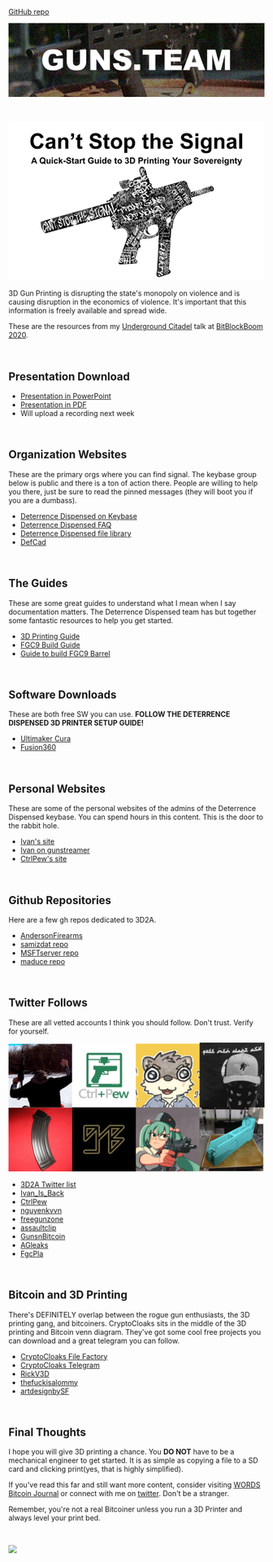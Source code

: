 [GitHub repo](https://github.com/joe-rodgers/guns.team)

<p align="center">
  <a href="https://joe-rodgers.github.io/guns.team/"><img src="https://raw.githubusercontent.com/joe-rodgers/guns.team/master/assets/gunsteambanner.png" /></a>
</p>

<br>

[![](https://raw.githubusercontent.com/joe-rodgers/guns.team/master/assets/can't%20stop%20the%20signal.png)](https://joe-rodgers.github.io/guns.team/)

3D Gun Printing is disrupting the state's monopoly on violence and is causing disruption in the economics of violence. It's important that this information is freely available and spread wide. 

These are the resources from my [Underground Citadel](https://undergroundcitadel.com/) talk at [BitBlockBoom 2020](https://bitblockboom.com/).

<br>

## Presentation Download
* [Presentation in PowerPoint](https://1drv.ms/p/s!ArJBIcwWDXdkjbcpX2qEjt9rfujMUw?e=Heli5Q)
* [Presentation in PDF](https://1drv.ms/b/s!ArJBIcwWDXdkjbclcWMP1qknaf10Yg?e=D1aL8V)
* Will upload a recording next week

<br>

## Organization Websites
These are the primary orgs where you can find signal. The keybase group below is public and there is a ton of action there. People are willing to help you there, just be sure to read the pinned messages (they will boot you if you are a dumbass).
* [Deterrence Dispensed on Keybase](https://keybase.io/team/det_disp)
* [Deterrence Dispensed FAQ](https://pastebin.com/raw/RSvLaDkB)
* [Deterrence Dispensed file library](https://lbry.tv/@Deterrence-Dispensed:2)
* [DefCad](https://defcad.com/)

<br>

## The Guides
These are some great guides to understand what I mean when I say documentation matters. The Deterrence Dispensed team has but together some fantastic resources to help you get started.

* [3D Printing Guide](https://github.com/joe-rodgers/guns.team/blob/master/assets/guides/DetDisp_3D_Printing_Guide/DetDisp_3D_Printing_Guide.pdf)
* [FGC9 Build Guide](https://github.com/joe-rodgers/guns.team/blob/master/assets/guides/FGC-9_Guide.pdf)
* [Guide to build FGC9 Barrel](https://github.com/joe-rodgers/guns.team/blob/master/assets/guides/DetDisp_ECM_Rifling_Guide/Project-ButWhatAbout-ECM-9x19-Barrel-DIY-V1-Package/ECM%20Barrel%20Tutorial%20-%20Release%20Version%201.0.pdf)

<br>

## Software Downloads
These are both free SW you can use. **FOLLOW THE DETERRENCE DISPENSED 3D PRINTER SETUP GUIDE!**
* [Ultimaker Cura](https://ultimaker.com/software/ultimaker-cura)
* [Fusion360](https://www.autodesk.com/products/fusion-360/personal)

<br>

## Personal Websites
These are some of the personal websites of the admins of the Deterrence Dispensed keybase. You can spend hours in this content. This is the door to the rabbit hole.
* [Ivan's site](https://ivanthetroll.keybase.pub/)
* [Ivan on gunstreamer](https://gunstreamer.com/@IvanTheTroll)
* [CtrlPew's site](https://ctrlpew.com/)

<br>

## Github Repositories
Here are a few gh repos dedicated to 3D2A.
* [AndersonFirearms](https://github.com/PotatoSociety/AndersonFirearms)
* [samizdat repo](https://github.com/d33pthought42/samizdat)
* [MSFTserver repo](https://github.com/MSFTserver/print2a)
* [maduce repo](https://github.com/maduce/fosscad-repo)

<br>

## Twitter Follows
These are all vetted accounts I think you should follow. Don't trust. Verify for yourself.

[![twitterfollows](https://raw.githubusercontent.com/joe-rodgers/guns.team/master/assets/follows.png)](https://twitter.com/i/lists/1149016937273405440)

* [3D2A Twitter list](https://twitter.com/i/lists/1149016937273405440)
* [Ivan_Is_Back](https://twitter.com/Ivan_Is_Back)
* [CtrlPew](https://twitter.com/CtrlPew)
* [nguyenkvvn](https://twitter.com/nguyenkvvn)
* [freegunzone](https://twitter.com/freegunzone)
* [assaultclip](https://twitter.com/assaultclip)
* [GunsnBitcoin](https://twitter.com/GunsnBitcoin)
* [AGleaks](https://twitter.com/AGleaks)
* [FgcPla](https://twitter.com/FgcPla)

<br>

## Bitcoin and 3D Printing
There's DEFINITELY overlap between the rogue gun enthusiasts, the 3D printing gang, and bitcoiners. CryptoCloaks sits in the middle of the 3D printing and Bitcoin venn diagram. They've got some cool free projects you can download and a great telegram you can follow.

* [CryptoCloaks File Factory](https://www.cryptocloaks.com/file-factory/)
* [CryptoCloaks Telegram](https://t.me/joinchat/Odg-ExafJf25XjnGVgozyg)
* [RickV3D](https://twitter.com/RickV3D)
* [thefuckisalommy](https://twitter.com/thefuckisalommy)
* [artdesignbySF](https://twitter.com/artdesignbySF)

<br>

## Final Thoughts
I hope you will give 3D printing a chance. You **DO NOT** have to be a mechanical engineer to get started. It is as simple as copying a file to a SD card and clicking print(yes, that is highly simplified). 

If you've read this far and still want more content, consider visiting [WORDS Bitcoin Journal](https://bitcoinwords.github.io/) or connect with me on [twitter](https://twitter.com/_joerodgers). Don't be a stranger.

Remember, you're not a real Bitcoiner unless you run a 3D Printer and always level your print bed.

<br>

[![](https://badgen.net/badge/Built%20with/❤️%20by%20Joe/F96854)](https://twitter.com/_joerodgers)
